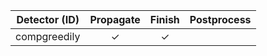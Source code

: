 |         Detector (ID)       | Propagate | Finish | Postprocess |
|-----------------------------|:---------:|:------:|:-----------:|
| compgreedily                | ✓ | ✓ |   |
